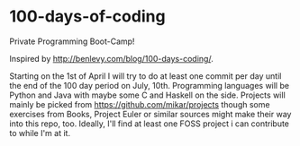 100-days-of-coding
==================

Private Programming Boot-Camp!

Inspired by http://benlevy.com/blog/100-days-coding/.

Starting on the 1st of April I will try to do at least one commit per day until the end of the 100 day period on July, 10th.
Programming languages will be Python and Java with maybe some C and Haskell on the side.
Projects will mainly be picked from https://github.com/mikar/projects though some exercises from Books, Project Euler or similar sources might make their way into this repo, too. Ideally, I'll find at least one FOSS project i can contribute to while I'm at it.
